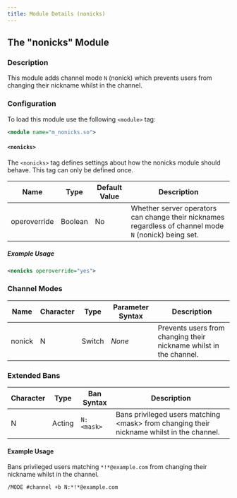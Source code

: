 ```yaml
---
title: Module Details (nonicks)
---
```


## The "nonicks" Module

### Description

This module adds channel mode `N` (nonick) which prevents users from changing their nickname whilst in the channel.

### Configuration

To load this module use the following `<module>` tag:

```xml
<module name="m_nonicks.so">
```

#### `<nonicks>`

The `<nonicks>` tag defines settings about how the nonicks module should behave. This tag can only be defined once.

Name         | Type    | Default Value | Description
------------ | ------- | ------------- | -----------
operoverride | Boolean | No            | Whether server operators can change their nicknames regardless of channel mode `N` (nonick) being set.

##### Example Usage

```xml
<nonicks operoverride="yes">
```

### Channel Modes

Name   | Character | Type   | Parameter Syntax | Description
------ | --------- | ------ | ---------------- | -----------
nonick | N         | Switch | *None*           | Prevents users from changing their nickname whilst in the channel.

### Extended Bans

Character | Type   | Ban Syntax | Description
--------- | ------ | ---------- | -----------
N         | Acting | `N:<mask>` | Bans privileged users matching &lt;mask&gt; from changing their nickname whilst in the channel.

#### Example Usage

Bans privileged users matching `*!*@example.com` from changing their nickname whilst in the channel.

```plaintext
/MODE #channel +b N:*!*@example.com
```
